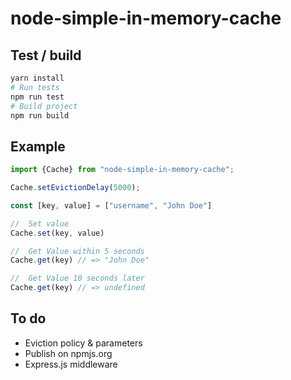 # node-simple-in-memory-cache

## Test / build
```bash
yarn install
# Run tests
npm run test
# Build project
npm run build
```

## Example
```javascript
import {Cache} from "node-simple-in-memory-cache";

Cache.setEvictionDelay(5000);

const [key, value] = ["username", "John Doe"]

//  Set value
Cache.set(key, value)

//  Get Value within 5 seconds
Cache.get(key) // => "John Doe"

//  Get Value 10 seconds later
Cache.get(key) // => undefined

```


## To do
* Eviction policy & parameters
* Publish on npmjs.org
* Express.js middleware